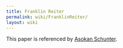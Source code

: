 ```yaml
---
title: Franklin Reiter
permalink: wiki/FranklinReiter/
layout: wiki
---
```


This paper is referenced by [Asokan Schunter](/SXP/wiki/AsokanSchunter "wikilink").
